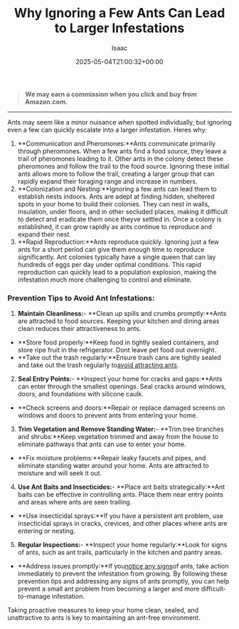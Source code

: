 ﻿---
author: Isaac
layout: post
title: Why Ignoring a Few Ants Can Lead to Larger Infestations
date: '2025-05-04T21:00:32+00:00'
categories:
- Ants
tags: []
slug: /why-ignoring-a-few-ants-can-lead-to-larger-infestations/
lastmod: 2025-05-07T12:21:29+03:00
---
> **We may earn a commission when you click and buy from Amazon.com.**
>

---
Ants may seem like a minor nuisance when spotted individually, but ignoring even a few can quickly escalate into a larger infestation. Heres why:
1. **Communication and Pheromones:**Ants communicate primarily through pheromones. When a few ants find a food source, they leave a trail of pheromones leading to it. Other ants in the colony detect these pheromones and follow the trail to the food source. Ignoring these initial ants allows more to follow the trail, creating a larger group that can rapidly expand their foraging range and increase in numbers.
2. **Colonization and Nesting:**Ignoring a few ants can lead them to establish nests indoors. Ants are adept at finding hidden, sheltered spots in your home to build their colonies. They can nest in walls, insulation, under floors, and in other secluded places, making it difficult to detect and eradicate them once theyve settled in. Once a colony is established, it can grow rapidly as ants continue to reproduce and expand their nest.
3. **Rapid Reproduction:**Ants reproduce quickly. Ignoring just a few ants for a short period can give them enough time to reproduce significantly. Ant colonies typically have a single queen that can lay hundreds of eggs per day under optimal conditions. This rapid reproduction can quickly lead to a population explosion, making the infestation much more challenging to control and eliminate.
### Prevention Tips to Avoid Ant Infestations:
1. **Maintain Cleanliness:**- **Clean up spills and crumbs promptly:**Ants are attracted to food sources. Keeping your kitchen and dining areas clean reduces their attractiveness to ants.
- **Store food properly:**Keep food in tightly sealed containers, and store ripe fruit in the refrigerator. Dont leave pet food out overnight.
- **Take out the trash regularly:**Ensure trash cans are tightly sealed and take out the trash regularly to[avoid attracting ants](https://pestpolicy.com/how-to-remove-ants-from-carpet/).
2. **Seal Entry Points:**- **Inspect your home for cracks and gaps:**Ants can enter through the smallest openings. Seal cracks around windows, doors, and foundations with silicone caulk.
- **Check screens and doors:**Repair or replace damaged screens on windows and doors to prevent ants from entering your home.
3. **Trim Vegetation and Remove Standing Water:**- **Trim tree branches and shrubs:**Keep vegetation trimmed and away from the house to eliminate pathways that ants can use to enter your home.
- **Fix moisture problems:**Repair leaky faucets and pipes, and eliminate standing water around your home. Ants are attracted to moisture and will seek it out.
4. **Use Ant Baits and Insecticides:**- **Place ant baits strategically:**Ant baits can be effective in controlling ants. Place them near entry points and areas where ants are seen trailing.
- **Use insecticidal sprays:**If you have a persistent ant problem, use insecticidal sprays in cracks, crevices, and other places where ants are entering or nesting.
5. **Regular Inspections:**- **Inspect your home regularly:**Look for signs of ants, such as ant trails, particularly in the kitchen and pantry areas.
- **Address issues promptly:**If you[notice any signs](https://pestpolicy.com/how-much-does-an-ant-exterminator-cost/)of ants, take action immediately to prevent the infestation from growing.
By following these prevention tips and addressing any signs of ants promptly, you can help prevent a small ant problem from becoming a larger and more difficult-to-manage infestation.

Taking proactive measures to keep your home clean, sealed, and unattractive to ants is key to maintaining an ant-free environment.